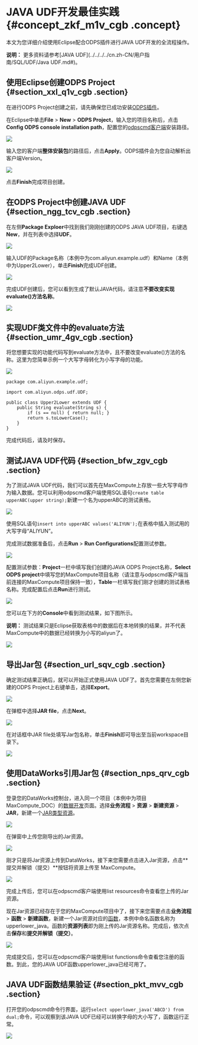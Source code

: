 # JAVA UDF开发最佳实践 {#concept_zkf_m1v_cgb .concept}

本文为您详细介绍使用Eclipse配合ODPS插件进行JAVA UDF开发的全流程操作。

**说明：** 更多资料请参考[JAVA UDF](../../../../cn.zh-CN/用户指南/SQL/UDF/Java UDF.md#)。

## 使用Eclipse创建ODPS Project {#section_xxl_q1v_cgb .section}

在进行ODPS Project创建之前，请先确保您已成功安装[ODPS插件](../../../../cn.zh-CN/工具及下载/Eclipse开发插件/安装Eclipse插件.md#)。

在Eclipse中单击**File** \> **New** \> **ODPS Project**，输入您的项目名称后，点击**Config ODPS console installation path**，配置您的[odpscmd客户端](../../../../cn.zh-CN/工具及下载/客户端.md#)安装路径。

![](http://static-aliyun-doc.oss-cn-hangzhou.aliyuncs.com/assets/img/79958/154479262534302_zh-CN.png)

输入您的客户端**整体安装包**的路径后，点击**Apply**。ODPS插件会为您自动解析出客户端Version。

![](http://static-aliyun-doc.oss-cn-hangzhou.aliyuncs.com/assets/img/79958/154479262534304_zh-CN.png)

点击**Finish**完成项目创建。

## 在ODPS Project中创建JAVA UDF {#section_ngg_tcv_cgb .section}

在左侧**Package Exploer**中找到我们刚刚创建的ODPS JAVA UDF项目，右键选**New**，并在列表中选择**UDF**。

![](http://static-aliyun-doc.oss-cn-hangzhou.aliyuncs.com/assets/img/79958/154479262534311_zh-CN.png)

输入UDF的Package名称（本例中为com.aliyun.example.udf）和Name（本例中为Upper2Lower），单击**Finish**完成UDF创建。

![](http://static-aliyun-doc.oss-cn-hangzhou.aliyuncs.com/assets/img/79958/154479262534316_zh-CN.png)

完成UDF创建后，您可以看到生成了默认JAVA代码，请注意**不要改变实现evaluate\(\)方法名称**。

![](http://static-aliyun-doc.oss-cn-hangzhou.aliyuncs.com/assets/img/79958/154479262534317_zh-CN.png)

## 实现UDF类文件中的evaluate方法 {#section_umr_4gv_cgb .section}

将您想要实现的功能代码写到evaluate方法中，且不要改变evaluate\(\)方法的名称。这里为您简单示例一个大写字母转化为小写字母的功能。

![](http://static-aliyun-doc.oss-cn-hangzhou.aliyuncs.com/assets/img/79958/154479262634318_zh-CN.png)

```
package com.aliyun.example.udf;

import com.aliyun.odps.udf.UDF;

public class Upper2Lower extends UDF {
    public String evaluate(String s) {
        if (s == null) { return null; }
        return s.toLowerCase();
    }
}
```

完成代码后，请及时保存。

## 测试JAVA UDF代码 {#section_bfw_zgv_cgb .section}

为了测试JAVA UDF代码，我们可以首先在MaxCompute上存放一些大写字母作为输入数据。您可以利用odpscmd客户端使用SQL语句`create table upperABC(upper string);`新建一个名为upperABC的测试表格。

![](http://static-aliyun-doc.oss-cn-hangzhou.aliyuncs.com/assets/img/79958/154479262634320_zh-CN.png)

使用SQL语句`insert into upperABC values('ALIYUN');`在表格中插入测试用的大写字母“ALIYUN”。

完成测试数据准备后，点击**Run** \> **Run Configurations**配置测试参数。

![](http://static-aliyun-doc.oss-cn-hangzhou.aliyuncs.com/assets/img/79958/154479262634322_zh-CN.png)

配置测试参数：**Project**一栏中填写我们创建的JAVA ODPS Project名称，**Select ODPS project**中填写您的MaxCompute项目名称（请注意与odpscmd客户端当前连接的MaxCompute项目保持一致），**Table**一栏填写我们刚才创建的测试表格名称。完成配置后点击**Run**进行测试。

![](http://static-aliyun-doc.oss-cn-hangzhou.aliyuncs.com/assets/img/79958/154479262634324_zh-CN.png)

您可以在下方的**Console**中看到测试结果，如下图所示。

**说明：** 测试结果只是Eclipse获取表格中的数据后在本地转换的结果，并不代表MaxCompute中的数据已经转换为小写的aliyun了。

![](http://static-aliyun-doc.oss-cn-hangzhou.aliyuncs.com/assets/img/79958/154479262634326_zh-CN.png)

## 导出Jar包 {#section_url_sqv_cgb .section}

确定测试结果正确后，就可以开始正式使用JAVA UDF了。首先您需要在左侧您新建的ODPS Project上右键单击，选择**Export**。

![](http://static-aliyun-doc.oss-cn-hangzhou.aliyuncs.com/assets/img/79958/154479262634328_zh-CN.png)

在弹框中选择**JAR file**，点击**Next**。

![](http://static-aliyun-doc.oss-cn-hangzhou.aliyuncs.com/assets/img/79958/154479262634329_zh-CN.png)

在对话框中JAR file处填写Jar包名称，单击**Finish**即可导出至当前workspace目录下。

![](http://static-aliyun-doc.oss-cn-hangzhou.aliyuncs.com/assets/img/79958/154479262634330_zh-CN.png)

## 使用DataWorks引用Jar包 {#section_nps_qrv_cgb .section}

登录您的DataWorks控制台，进入同一个项目（本例中为项目MaxCompute\_DOC）的[数据开发](../../../../cn.zh-CN/使用指南/数据开发/界面功能/界面功能点介绍.md#)页面。选择**业务流程** \> **资源** \> **新建资源** \> **JAR**，新建一个[JAR类型资源](../../../../cn.zh-CN/使用指南/数据开发/业务流程/资源.md#ul_u5d_411_t2b)。

![](http://static-aliyun-doc.oss-cn-hangzhou.aliyuncs.com/assets/img/79958/154479262634331_zh-CN.png)

在弹窗中上传您刚导出的Jar资源。

![](http://static-aliyun-doc.oss-cn-hangzhou.aliyuncs.com/assets/img/79958/154479262634334_zh-CN.png)

刚才只是将Jar资源上传到DataWorks，接下来您需要点击进入Jar资源，点击**提交并解锁（提交）**按钮将资源上传至 MaxCompute。

![](http://static-aliyun-doc.oss-cn-hangzhou.aliyuncs.com/assets/img/79958/154479262734335_zh-CN.png)

完成上传后，您可以在odpscmd客户端使用list resources命令查看您上传的Jar资源。

现在Jar资源已经存在于您的MaxCompute项目中了，接下来您需要点击**业务流程** \> **函数** \> **新建函数**，新建一个Jar资源对应的[函数](../../../../cn.zh-CN/使用指南/数据开发/业务流程/注册函数.md#)，本例中命名函数名称为upperlower\_java。函数的**资源列表**即为刚上传的Jar资源名称。完成后，依次点击**保存**和**提交并解锁（提交）**。

![](http://static-aliyun-doc.oss-cn-hangzhou.aliyuncs.com/assets/img/79958/154479262734337_zh-CN.png)

完成提交后，您可以在odpscmd客户端使用list functions命令查看您注册的函数。到此，您的JAVA UDF函数upperlower\_java已经可用了。

## JAVA UDF函数结果验证 {#section_pkt_mvv_cgb .section}

打开您的odpscmd命令行界面，运行`select upperlower_java('ABCD') from dual;`命令，可以观察到该JAVA UDF已经可以转换字母的大小写了，函数运行正常。

![](http://static-aliyun-doc.oss-cn-hangzhou.aliyuncs.com/assets/img/79958/154479262734338_zh-CN.png)

